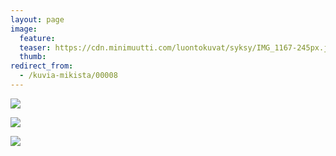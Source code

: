 ```yaml
---
layout: page
image:
  feature:
  teaser: https://cdn.minimuutti.com/luontokuvat/syksy/IMG_1167-245px.jpg
  thumb:
redirect_from:
  - /kuvia-mikista/00008
---
```


![](https://cdn.minimuutti.com/luontokuvat/syksy/IMG_1170-800px.jpg)

![](https://cdn.minimuutti.com/luontokuvat/syksy/IMG_1176-800px.jpg)

![](https://cdn.minimuutti.com/luontokuvat/syksy/IMG_1167-800px.jpg)
